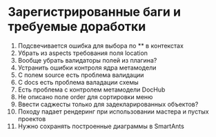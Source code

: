 # Зарегистрированные баги и требуемые доработки

1. Подсвечивается ошибка для выбора по ** в контекстах
2. Убрать из aspects требования поля location
3. Вообще убрать валидаторы полей из плагина?
5. Устранить ошибки контроля ядра метамодели
6. С полем source есть проблема валидации
7. С docs есть проблема валадации схемы
8. Есть проблема с контролем метамодели DocHub
9. Не описано поле order для сортировки меню
10. Ввести саджесты только для задекларированных объектов?  
11. Походу падает рендеринг при использовании мастера и пустых проектов
12. Нужно сохранять построенные диаграммы в SmartAnts